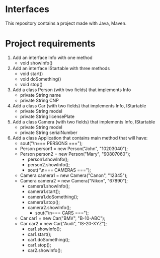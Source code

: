 # Interfaces
This repository contains a project made with Java, Maven.

# Project requirements
1. Add an interface Info with one method 
   - void showInfo()
2. Add an interface IStartable with three methods 
   - void start()
   - void doSomething()
   - void stop()
3. Add a class Person (with two fields) that implements Info 
   - private String name
   - private String CNP
4. Add a class Car (with two fields) that implements Info, IStartable
   - private String model 
   - private String licensePlate
5. Add a class Camera (with two fields) that implements Info, IStartable
   - private String model 
   - private String serialNumber
6. Add a class Application that contains main method that will have:
   - sout(“\n=== PERSONS ===");
   - Person person1 = new Person("John", "10203040");
   - Person person2 = new Person("Mary", "90807060");
     - person1.showInfo();
     - person2.showInfo();
     - sout(“\n=== CAMERAS ===");
   - Camera camera1 = new Camera("Canon", "12345");
   - Camera camera2 = new Camera("Nikon", "67890");
     - camera1.showInfo();
     - camera1.start();
     - camera1.doSomething();
     - camera1.stop();
     - camera2.showInfo();
         - sout(“\n=== CARS ===");
   - Car car1 = new Car("BMV", "B-10-ABC");
   - Car car2 = new Car("Audi", "IS-20-XYZ");
     - car1.showInfo();
     - car1.start();
     - car1.doSomething();
     - car1.stop();
     - car2.showInfo();







